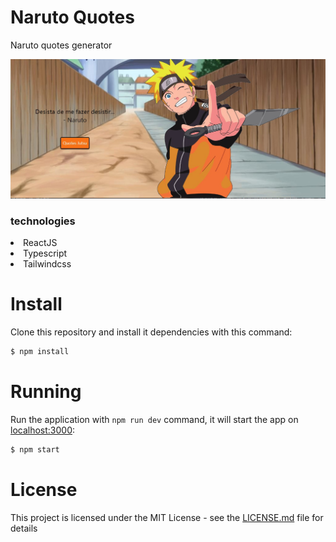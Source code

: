 # Naruto Quotes
Naruto quotes generator 

![img](https://github.com/hamiceis/naruto-quotes-react/blob/main/Anota%C3%A7%C3%A3o%202022-07-03%20001837.jpg?raw=true)

<h3>technologies</h3>

<li> ReactJS </li>
<li> Typescript </li>
<li> Tailwindcss </li>

# Install
Clone this repository and install it dependencies with this command:
```sh
$ npm install
```

# Running
Run the application with `npm run dev` command, it will start the app on [localhost:3000](http://localhost:3000):
```sh
$ npm start
```

# License
This project is licensed under the MIT License - see the [LICENSE.md](LICENSE.md) file for details

